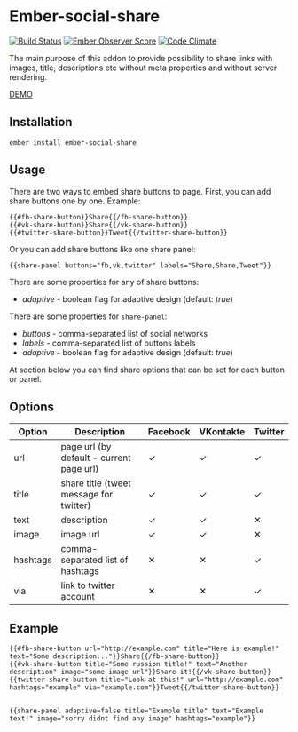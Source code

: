 # Ember-social-share
[![Build Status](https://travis-ci.org/Crabar/ember-social-share.svg?branch=master)](https://travis-ci.org/Crabar/ember-social-share) [![Ember Observer Score](https://emberobserver.com/badges/ember-social-share.svg)](https://emberobserver.com/addons/ember-social-share) [![Code Climate](https://codeclimate.com/github/Crabar/ember-social-share/badges/gpa.svg)](https://codeclimate.com/github/Crabar/ember-social-share)

The main purpose of this addon to provide possibility to share links with images, title, descriptions etc without meta properties and without server rendering.

[DEMO](https://crabar.github.io/ember-social-share/)

## Installation

    ember install ember-social-share

## Usage
There are two ways to embed share buttons to page.
First, you can add share buttons one by one. Example:

    {{#fb-share-button}}Share{{/fb-share-button}}
    {{#vk-share-button}}Share{{/vk-share-button}}
    {{#twitter-share-button}}Tweet{{/twitter-share-button}}

Or you can add share buttons like one share panel:

    {{share-panel buttons="fb,vk,twitter" labels="Share,Share,Tweet"}}

There are some properties for any of share buttons:

* _adaptive_ - boolean flag for adaptive design (default: _true_)

There are some properties for ```share-panel```:

* _buttons_ - comma-separated list of social networks
* _labels_ - comma-separated list of buttons labels
* _adaptive_ - boolean flag for adaptive design (default: _true_)

At section below you can find share options that can be set for each button or panel.

## Options
Option | Description | Facebook | VKontakte | Twitter
------ | ----------- | -------- | --------- | -------
url | page url (by default - current page url) | &#10003; | &#10003; | &#10003;
title | share title (tweet message for twitter) | &#10003; | &#10003; | &#10003;
text | description | &#10003; | &#10003; | &#10005;
image | image url | &#10003; | &#10003; | &#10005;
hashtags | comma-separated list of hashtags | &#10005; | &#10005; | &#10003;
via | link to twitter account | &#10005; | &#10005; | &#10003;

## Example

    {{#fb-share-button url="http://example.com" title="Here is example!" text="Some description..."}}Share{{/fb-share-button}}
    {{#vk-share-button title="Some russion title!" text="Another description" image="some image url"}}Share it!{{/vk-share-button}}
    {{twitter-share-button title="Look at this!" url="http://example.com" hashtags="example" via="example.com"}}Tweet{{/twitter-share-button}}


    {{share-panel adaptive=false title="Example title" text="Example text!" image="sorry didnt find any image" hashtags="example"}}
